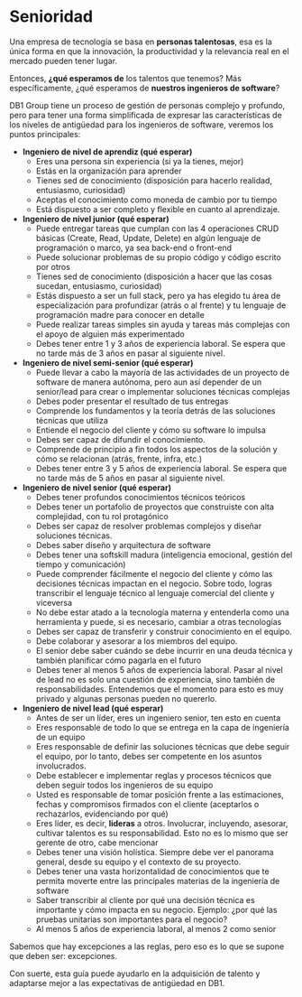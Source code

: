# Senioridad
Una empresa de tecnología se basa en **personas talentosas**, esa es la única forma en que la innovación, la productividad y la relevancia real en el mercado pueden tener lugar.

Entonces, **¿qué esperamos de** los talentos que tenemos? Más específicamente, ¿qué esperamos de **nuestros ingenieros de software**?

DB1 Group tiene un proceso de gestión de personas complejo y profundo, pero para tener una forma simplificada de expresar las características de los niveles de antigüedad para los ingenieros de software, veremos los puntos principales:

- **Ingeniero de nivel de aprendiz (qué esperar)**
  - Eres una persona sin experiencia (si ya la tienes, mejor)
  - Estás en la organización para aprender
  - Tienes sed de conocimiento (disposición para hacerlo realidad, entusiasmo, curiosidad)
  - Aceptas el conocimiento como moneda de cambio por tu tiempo
  - Está dispuesto a ser completo y flexible en cuanto al aprendizaje.
- **Ingeniero de nivel junior (qué esperar)**
  - Puede entregar tareas que cumplan con las 4 operaciones CRUD básicas (Create, Read, Update, Delete) en algún lenguaje de programación o marco, ya sea back-end o front-end
  - Puede solucionar problemas de su propio código y código escrito por otros
  - Tienes sed de conocimiento (disposición a hacer que las cosas sucedan, entusiasmo, curiosidad)
  - Estás dispuesto a ser un full stack, pero ya has elegido tu área de especialización para profundizar (atrás o al frente) y tu lenguaje de programación madre para conocer en detalle
  - Puede realizar tareas simples sin ayuda y tareas más complejas con el apoyo de alguien más experimentado
  - Debes tener entre 1 y 3 años de experiencia laboral. Se espera que no tarde más de 3 años en pasar al siguiente nivel.
- **Ingeniero de nivel semi-senior (qué esperar)**
  - Puede llevar a cabo la mayoría de las actividades de un proyecto de software de manera autónoma, pero aun así depender de un senior/lead para crear o implementar soluciones técnicas complejas
  - Debes poder presentar el resultado de tus entregas
  - Comprende los fundamentos y la teoría detrás de las soluciones técnicas que utiliza
  - Entiende el negocio del cliente y cómo su software lo impulsa
  - Debes ser capaz de difundir el conocimiento.
  - Comprende de principio a fin todos los aspectos de la solución y cómo se relacionan (atrás, frente, infra, etc.)
  - Debes tener entre 3 y 5 años de experiencia laboral. Se espera que no tarde más de 5 años en pasar al siguiente nivel.
- **Ingeniero de nivel senior (qué esperar)**
  - Debes tener profundos conocimientos técnicos teóricos
  - Debes tener un portafolio de proyectos que construiste con alta complejidad, con tu rol protagónico
  - Debes ser capaz de resolver problemas complejos y diseñar soluciones técnicas.
  - Debes saber diseño y arquitectura de software
  - Debes tener una softskill madura (inteligencia emocional, gestión del tiempo y comunicación)
  - Puede comprender fácilmente el negocio del cliente y cómo las decisiones técnicas impactan en el negocio. Sobre todo, logras transcribir el lenguaje técnico al lenguaje comercial del cliente y viceversa
  - No debe estar atado a la tecnología materna y entenderla como una herramienta y puede, si es necesario, cambiar a otras tecnologías
  - Debes ser capaz de transferir y construir conocimiento en el equipo.
  - Debe colaborar y asesorar a los miembros del equipo.
  - El senior debe saber cuándo se debe incurrir en una deuda técnica y también planificar cómo pagarla en el futuro
  - Debes tener al menos 5 años de experiencia laboral. Pasar al nivel de lead no es solo una cuestión de experiencia, sino también de responsabilidades. Entendemos que el momento para esto es muy privado y algunas personas pueden no quererlo.
- **Ingeniero de nivel lead (qué esperar)**
  - Antes de ser un líder, eres un ingeniero senior, ten esto en cuenta
  - Eres responsable de todo lo que se entrega en la capa de ingeniería de un equipo
  - Eres responsable de definir las soluciones técnicas que debe seguir el equipo, por lo tanto, debes ser competente en los asuntos involucrados.
  - Debe establecer e implementar reglas y procesos técnicos que deben seguir todos los ingenieros de su equipo
  - Usted es responsable de tomar posición frente a las estimaciones, fechas y compromisos firmados con el cliente (aceptarlos o rechazarlos, evidenciando por qué)
  - Eres líder, es decir, **lideras** a otros. Involucrar, incluyendo, asesorar, cultivar talentos es su responsabilidad. Esto no es lo mismo que ser gerente de otro, cabe mencionar
  - Debes tener una visión holística. Siempre debe ver el panorama general, desde su equipo y el contexto de su proyecto.
  - Debes tener una vasta horizontalidad de conocimientos que te permita moverte entre las principales materias de la ingeniería de software
  - Saber transcribir al cliente por qué una decisión técnica es importante y cómo impacta en su negocio. Ejemplo: ¿por qué las pruebas unitarias son importantes para el negocio?
  - Al menos 5 años de experiencia laboral, al menos 2 como senior

Sabemos que hay excepciones a las reglas, pero eso es lo que se supone que deben ser: excepciones.

Con suerte, esta guía puede ayudarlo en la adquisición de talento y adaptarse mejor a las expectativas de antigüedad en DB1.
